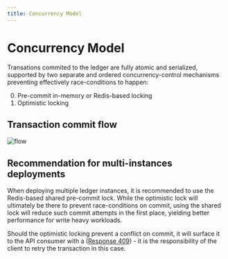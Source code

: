 ```yaml
---
title: Concurrency Model
---
```

# Concurrency Model

Transations commited to the ledger are fully atomic and serialized, supported by two separate and ordered concurrency-control mechanisms preventing effectively race-conditions to happen:

0. Pre-commit in-memory or Redis-based locking
1. Optimistic locking

## Transaction commit flow

![flow](/img/advanced/concurrency-model.png)

## Recommendation for multi-instances deployments

When deploying multiple ledger instances, it is recommended to use the Redis-based shared pre-commit lock. While the optimistic lock will ultimately be there to prevent race-conditions on commit, using the shared lock will reduce such commit attempts in the first place, yielding better performance for write heavy workloads.

Should the optimistic locking prevent a conflict on commit, it will surface it to the API consumer with a ([Response 409](/api/ledger/#operation/createTransaction)) - it is the responsibility of the client to retry the transaction in this case.
